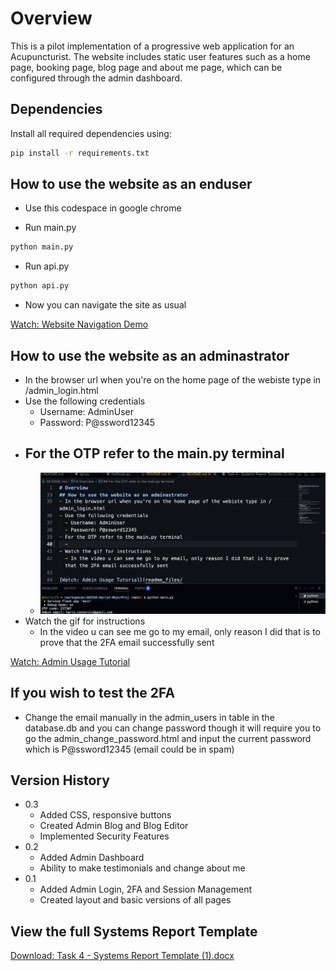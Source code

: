 # Overview

This is a pilot implementation of a progressive web application for an Acupuncturist. The website includes static user features such as a home page, booking page, blog page and about me page, which can be configured through the admin dashboard.

## Dependencies

Install all required dependencies using:

```bash
pip install -r requirements.txt
```

## How to use the website as an enduser

- Use this codespace in google chrome

- Run main.py

```bash
python main.py
```

- Run api.py

```bash
python api.py
```

- Now you can navigate the site as usual

[Watch: Website Navigation Demo](readme_files/vid%20of%20le%20acupuncture.mp4)

## How to use the website as an adminastrator

- In the browser url when you're on the home page of the webiste type in /admin_login.html
- Use the following credentials
  - Username: AdminUser
  - Password: P@ssword12345
- ## For the OTP refer to the main.py terminal
  - ![OTP Code Example](readme_files/otp_code.png)
- Watch the gif for instructions
  - In the video u can see me go to my email, only reason I did that is to prove that the 2FA email successfully sent

[Watch: Admin Usage Tutorial](readme_files/instructional%20admin%20usage%20website%20tut.mp4)

## If you wish to test the 2FA

- Change the email manually in the admin_users in table in the database.db and you can change password though it will require you to go the admin_change_password.html and input the current password which is P@ssword12345 (email could be in spam)

## Version History

- 0.3
  - Added CSS, responsive buttons
  - Created Admin Blog and Blog Editor
  - Implemented Security Features
- 0.2
  - Added Admin Dashboard
  - Ability to make testimonials and change about me
- 0.1
  - Added Admin Login, 2FA and Session Management
  - Created layout and basic versions of all pages

## View the full Systems Report Template

[Download: Task 4 - Systems Report Template (1).docx](<readme_files/Task%204%20-%20Systems%20Report%20Template%20(1).docx>)
